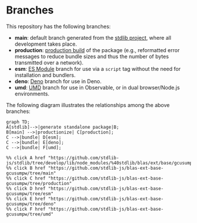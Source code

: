 <!--

@license Apache-2.0

Copyright (c) 2022 The Stdlib Authors.

Licensed under the Apache License, Version 2.0 (the "License");
you may not use this file except in compliance with the License.
You may obtain a copy of the License at

    http://www.apache.org/licenses/LICENSE-2.0

Unless required by applicable law or agreed to in writing, software
distributed under the License is distributed on an "AS IS" BASIS,
WITHOUT WARRANTIES OR CONDITIONS OF ANY KIND, either express or implied.
See the License for the specific language governing permissions and
limitations under the License.

-->

# Branches

This repository has the following branches:

-   **main**: default branch generated from the [stdlib project][stdlib-url], where all development takes place.
-   **production**: [production build][production-url] of the package (e.g., reformatted error messages to reduce bundle sizes and thus the number of bytes transmitted over a network).
-   **esm**: [ES Module][esm-url] branch for use via a `script` tag without the need for installation and bundlers.
-   **deno**: [Deno][deno-url] branch for use in Deno.
-   **umd**: [UMD][umd-url] branch for use in Observable, or in dual browser/Node.js environments.

The following diagram illustrates the relationships among the above branches:

```mermaid
graph TD;
A[stdlib]-->|generate standalone package|B;
B[main] -->|productionize| C[production];
C -->|bundle| D[esm];
C -->|bundle| E[deno];
C -->|bundle| F[umd];

%% click A href "https://github.com/stdlib-js/stdlib/tree/develop/lib/node_modules/%40stdlib/blas/ext/base/gcusumpw"
%% click B href "https://github.com/stdlib-js/blas-ext-base-gcusumpw/tree/main"
%% click C href "https://github.com/stdlib-js/blas-ext-base-gcusumpw/tree/production"
%% click D href "https://github.com/stdlib-js/blas-ext-base-gcusumpw/tree/esm"
%% click E href "https://github.com/stdlib-js/blas-ext-base-gcusumpw/tree/deno"
%% click F href "https://github.com/stdlib-js/blas-ext-base-gcusumpw/tree/umd"
```

[stdlib-url]: https://github.com/stdlib-js/stdlib/tree/develop/lib/node_modules/%40stdlib/blas/ext/base/gcusumpw
[production-url]: https://github.com/stdlib-js/blas-ext-base-gcusumpw/tree/production
[deno-url]: https://github.com/stdlib-js/blas-ext-base-gcusumpw/tree/deno
[umd-url]: https://github.com/stdlib-js/blas-ext-base-gcusumpw/tree/umd
[esm-url]: https://github.com/stdlib-js/blas-ext-base-gcusumpw/tree/esm